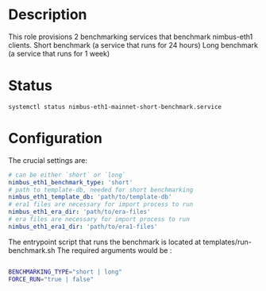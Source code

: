 # Description

This role provisions 2 benchmarking services that benchmark nimbus-eth1 clients.
Short benchmark (a service that runs for 24 hours)
Long benchmark (a service that runs for 1 week)

# Status
```
systemctl status nimbus-eth1-mainnet-short-benchmark.service
```

# Configuration

The crucial settings are:
```yaml
# can be either `short` or `long`
nimbus_eth1_benchmark_type: 'short'
# path to template-db, needed for short benchmarking
nimbus_eth1_template_db: 'path/to/template-db'
# era1 files are necessary for import process to run
nimbus_eth1_era_dir: 'path/to/era-files'
# era files are necessary for import process to run
nimbus_eth1_era1_dir: 'path/to/era1-files'
```

The entrypoint script that runs the benchmark is located at templates/run-benchmark.sh
The required arguments would be :
```bash

BENCHMARKING_TYPE="short | long"
FORCE_RUN="true | false"

```
